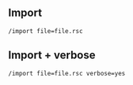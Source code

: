 ## Import 
```
/import file=file.rsc
 ```


## Import + verbose
```
/import file=file.rsc verbose=yes
 ```